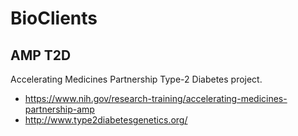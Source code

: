 # BioClients

## AMP T2D

Accelerating Medicines Partnership Type-2 Diabetes project.

* <https://www.nih.gov/research-training/accelerating-medicines-partnership-amp>
* <http://www.type2diabetesgenetics.org/>

